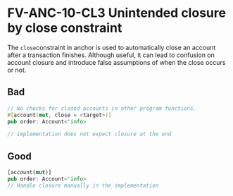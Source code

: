 # FV-ANC-10-CL3 Unintended closure by close constraint

The `close`constraint in anchor is used to automatically close an account after a transaction finishes. Although useful, it can lead to confusion on account closure and introduce false assumptions of when the close occurs or not.

## Bad


```rust
// No checks for closed accounts in other program functions.
#[account(mut, close = <target>)]
pub order: Account<'info>

// implementation does not expect closure at the end
```

## Good


```rust
[account(mut)]
pub order: Account<'info>
// Handle closure manually in the implementation
```
